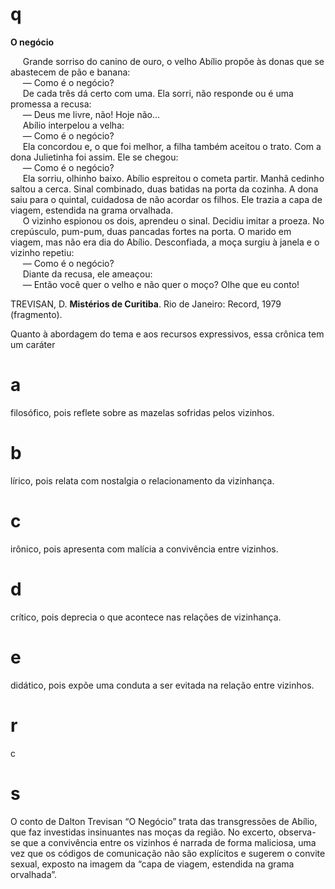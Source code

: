 # q
**O negócio**

     Grande sorriso do canino de ouro, o velho Abílio propõe às donas que se abastecem de pão e banana:\
     — Como é o negócio?\
     De cada três dá certo com uma. Ela sorri, não responde ou é uma promessa a recusa:\
     — Deus me livre, não! Hoje não…\
     Abílio interpelou a velha:\
     — Como é o negócio?\
     Ela concordou e, o que foi melhor, a filha também aceitou o trato. Com a dona Julietinha foi assim. Ele se chegou:\
     — Como é o negócio?\
     Ela sorriu, olhinho baixo. Abílio espreitou o cometa partir. Manhã cedinho saltou a cerca. Sinal combinado, duas batidas na porta da cozinha. A dona saiu para o quintal, cuidadosa de não acordar os filhos. Ele trazia a capa de viagem, estendida na grama orvalhada.\
     O vizinho espionou os dois, aprendeu o sinal. Decidiu imitar a proeza. No crepúsculo, pum-pum, duas pancadas fortes na porta. O marido em viagem, mas não era dia do Abílio. Desconfiada, a moça surgiu à janela e o vizinho repetiu:\
     — Como é o negócio?\
     Diante da recusa, ele ameaçou:\
     — Então você quer o velho e não quer o moço? Olhe que eu conto!

TREVISAN, D. **Mistérios de Curitiba**. Rio de Janeiro: Record, 1979 (fragmento).

Quanto à abordagem do tema e aos recursos expressivos, essa crônica tem um caráter

# a
filosófico, pois reflete sobre as mazelas sofridas pelos vizinhos.

# b
lírico, pois relata com nostalgia o relacionamento da vizinhança.

# c
irônico, pois apresenta com malícia a convivência entre vizinhos.

# d
crítico, pois deprecia o que acontece nas relações de vizinhança.

# e
didático, pois expõe uma conduta a ser evitada na relação entre vizinhos.

# r
c

# s
O conto de Dalton Trevisan “O Negócio” trata das transgressões de Abílio, que faz investidas insinuantes nas moças da região. No excerto, observa-se que a convivência entre os vizinhos é narrada de forma maliciosa, uma vez que os códigos de comunicação não são explícitos e sugerem o convite sexual, exposto na imagem da “capa de viagem, estendida na grama orvalhada”.

